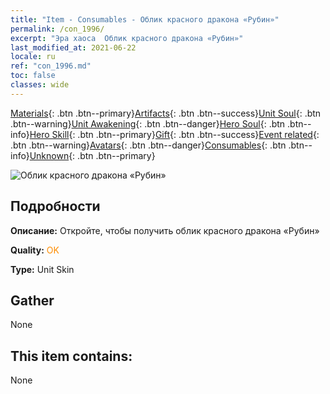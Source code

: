 ```yaml
---
title: "Item - Consumables - Облик красного дракона «Рубин»"
permalink: /con_1996/
excerpt: "Эра хаоса  Облик красного дракона «Рубин»"
last_modified_at: 2021-06-22
locale: ru
ref: "con_1996.md"
toc: false
classes: wide
---
```

 [Materials](/ItemsRU/){: .btn .btn--primary}[Artifacts](/ItemsRU/Artifacts/){: .btn .btn--success}[Unit Soul](/ItemsRU/UnitSoul/){: .btn .btn--warning}[Unit Awakening](/ItemsRU/UnitAwakening/){: .btn .btn--danger}[Hero Soul](/ItemsRU/HeroSoul/){: .btn .btn--info}[Hero Skill](/ItemsRU/HeroSkill/){: .btn .btn--primary}[Gift](/ItemsRU/Gift/){: .btn .btn--success}[Event related](/ItemsRU/Events/){: .btn .btn--warning}[Avatars](/ItemsRU/Avatars/){: .btn .btn--danger}[Consumables](/ItemsRU/Consumables/){: .btn .btn--info}[Unknown](/ItemsRU/Unknown/){: .btn .btn--primary}

 ![Облик красного дракона «Рубин»](/images/u/ti_honglongdiancang.jpg)

## Подробности
 **Описание:** Откройте, чтобы получить облик красного дракона «Рубин»

 **Quality:** <span style="color: #FF8C00">OK</span>

 **Type:** Unit Skin

## Gather

  None

## This item contains:

  None

